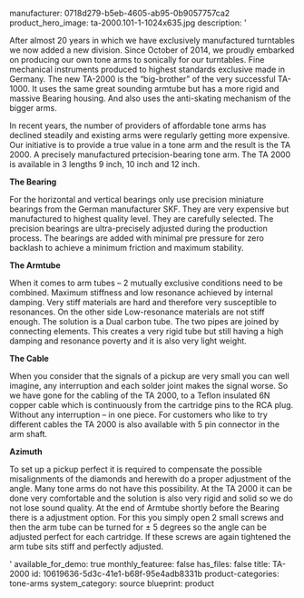 manufacturer: 0718d279-b5eb-4605-ab95-0b9057757ca2
product_hero_image: ta-2000.101-1-1024x635.jpg
description: '<p>After almost 20 years in which we have exclusively manufactured turntables we now added a new division. Since October of 2014, we proudly embarked on producing our own tone arms to sonically for our turntables. Fine mechanical instruments produced to highest standards exclusive made in Germany. The new TA-2000 is the “big-brother” of the very successful TA-1000. It uses the same great sounding armtube but has a more rigid and massive Bearing housing. And also uses the anti-skating mechanism of the bigger arms.</p><p>In recent years, the number of providers of affordable tone arms has declined steadily and existing arms were regularly getting more expensive. Our initiative is to provide a true value in a tone arm and the result is the TA 2000. A precisely manufactured prtecision-bearing tone arm. The TA 2000 is available in 3 lengths 9 inch, 10 inch and 12 inch.</p><p><strong>The Bearing</strong></p><p>For the horizontal and vertical bearings only use precision miniature bearings from the German manufacturer SKF. They are very expensive but manufactured to highest quality level. They are carefully selected. The precision bearings are ultra-precisely adjusted during the production process. The bearings are added with minimal pre pressure for zero backlash to achieve a minimum friction and maximum stability.</p><p><strong>The Armtube</strong></p><p>When it comes to arm tubes – 2 mutually exclusive conditions need to be combined. Maximum stiffness and low resonance achieved by internal damping. Very stiff materials are hard and therefore very susceptible to resonances. On the other side Low-resonance materials are not stiff enough. The solution is a Dual carbon tube. The two pipes are joined by connecting elements. This creates a very rigid tube but still having a high damping and resonance poverty and it is also very light weight.</p><p><strong>The Cable</strong></p><p>When you consider that the signals of a pickup are very small you can well imagine, any interruption and each solder joint makes the signal worse. So we have gone for the cabling of the TA 2000, to a Teflon insulated 6N copper cable which is continuously from the cartridge pins to the RCA plug. Without any interruption – in one piece. For customers who like to try different cables the TA 2000 is also available with 5 pin connector in the arm shaft.</p><p><strong>Azimuth</strong></p><p>To set up a pickup perfect it is required to compensate the possible misalignments of the diamonds and herewith do a proper adjustment of the angle. Many tone arms do not have this possibility. At the TA 2000 it can be done very comfortable and the solution is also very rigid and solid so we do not lose sound quality. At the end of Armtube shortly before the Bearing there is a adjustment option. For this you simply open 2 small screws and then the arm tube can be turned for ± 5 degrees so the angle can be adjusted perfect for each cartridge. If these screws are again tightened the arm tube sits stiff and perfectly adjusted.</p>'
available_for_demo: true
monthly_featuree: false
has_files: false
title: TA-2000
id: 10619636-5d3c-41e1-b68f-95e4adb8331b
product-categories: tone-arms
system_category: source
blueprint: product
